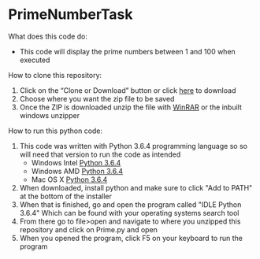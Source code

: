 # PrimeNumberTask

What does this code do:
* This code will display the prime numbers between 1 and 100 when executed

How to clone this repository:
1. Click on the “Clone or Download” button or click [here](https://github.com/KugaYuma/PrimeNumberTask/archive/master.zip) to download
2. Choose where you want the zip file to be saved 
3. Once the ZIP is downloaded unzip the file with [WinRAR](https://www.win-rar.com/start.html?&L=0) or the inbuilt windows unzipper

How to run this python code:
1. This code was written with Python 3.6.4 programming language so so will need that version to run the code as intended
   * Windows Intel [Python 3.6.4](https://www.python.org/ftp/python/3.6.4/python-3.6.4.exe)
   * Windows AMD [Python 3.6.4](https://www.python.org/ftp/python/3.6.4/python-3.6.4-amd64.exe)
   * Mac OS X [Python 3.6.4](https://www.python.org/ftp/python/3.6.4/python-3.6.4-macosx10.6.pkg)
3. When downloaded, install python and make sure to click "Add to PATH" at the bottom of the installer
4. When that is finished, go and open the program called "IDLE Python 3.6.4" Which can be found with your operating systems search tool
5. From there go to file>open and navigate to where you unzipped this repository and click on Prime.py and open
6. When you opened the program, click F5 on your keyboard to run the program
